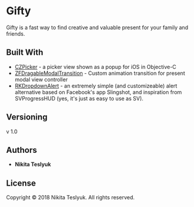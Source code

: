 # Gifty

Gifty is a fast way to find creative and valuable present for your family and friends.

## Built With

* [CZPicker](https://github.com/chenzeyu/CZPicker) - a picker view shown as a popup for iOS in Objective-C
* [ZFDragableModalTransition](https://github.com/zoonooz/ZFDragableModalTransition) - Custom animation transition for present modal view controller
* [RKDropdownAlert](https://github.com/cwRichardKim/RKDropdownAlert) - an extremely simple (and customizeable) alert alternative based on Facebook's app Slingshot, and inspiration from SVProgressHUD (yes, it's just as easy to use as SV).

## Versioning

v 1.0

## Authors

* **Nikita Teslyuk**

## License

Copyright © 2018 Nikita Teslyuk. All rights reserved.

